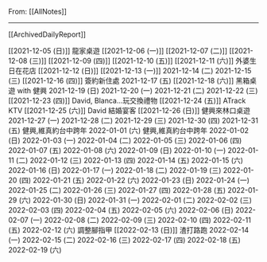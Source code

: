 From: [[AllNotes]]

---

[[ArchivedDailyReport]]


[[2021-12-05 (日)]] 龍家桌遊
[[2021-12-06 (一)]]
[[2021-12-07 (二)]]
[[2021-12-08 (三)]]
[[2021-12-09 (四)]]
[[2021-12-10 (五)]]
[[2021-12-11 (六)]] 外婆生日在花店
[[2021-12-12 (日)]]
[[2021-12-13 (一)]]
2021-12-14 (二)
2021-12-15 (三)
[[2021-12-16 (四)]] 簽約新住處
2021-12-17 (五)
[[2021-12-18 (六)]] 黑箱桌遊 with 健興
2021-12-19 (日)
2021-12-20 (一)
2021-12-21 (二)
2021-12-22 (三)
[[2021-12-23 (四)]] David, Blanca...玩交換禮物
[[2021-12-24 (五)]] ATrack KTV
[[2021-12-25 (六)]] David 結婚宴客
[[2021-12-26 (日)]] 健興來林口桌遊
2021-12-27 (一)
2021-12-28 (二)
2021-12-29 (三)
2021-12-30 (四)
2021-12-31 (五) 健興,維真約台中跨年
2022-01-01 (六) 健興,維真約台中跨年
2022-01-02 (日)
2022-01-03 (一)
2022-01-04 (二)
2022-01-05 (三)
2022-01-06 (四)
2022-01-07 (五)
2022-01-08 (六)
2022-01-09 (日)
2022-01-10 (一)
2022-01-11 (二)
2022-01-12 (三)
2022-01-13 (四)
2022-01-14 (五)
2022-01-15 (六)
2022-01-16 (日)
2022-01-17 (一)
2022-01-18 (二)
2022-01-19 (三)
2022-01-20 (四)
2022-01-21 (五)
2022-01-22 (六)
2022-01-23 (日)
2022-01-24 (一)
2022-01-25 (二)
2022-01-26 (三)
2022-01-27 (四)
2022-01-28 (五)
2022-01-29 (六)
2022-01-30 (日)
2022-01-31 (一)
2022-02-01 (二)
2022-02-02 (三)
2022-02-03 (四)
2022-02-04 (五)
2022-02-05 (六)
2022-02-06 (日)
2022-02-07 (一)
2022-02-08 (二)
2022-02-09 (三)
2022-02-10 (四)
2022-02-11 (五)
2022-02-12 (六) 調整腳指甲
[[2022-02-13 (日)]] 渣打路跑
2022-02-14 (一)
2022-02-15 (二)
2022-02-16 (三)
2022-02-17 (四)
2022-02-18 (五)
2022-02-19 (六)